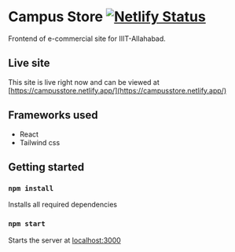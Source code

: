 # Campus Store  [![Netlify Status](https://api.netlify.com/api/v1/badges/09e72735-e360-4730-b077-a7813c82f167/deploy-status)](https://app.netlify.com/sites/campusstore/deploys)

Frontend of e-commercial site for IIIT-Allahabad.

## Live site

This site is live right now and can be viewed at [https://campusstore.netlify.app/](https://campusstore.netlify.app/)

## Frameworks used
- React
- Tailwind css

## Getting started

### `npm install`

Installs all required dependencies

### `npm start`
Starts the server at [localhost:3000](http://localhost:3000/)
